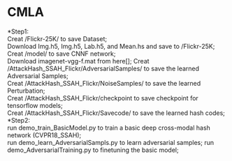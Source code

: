 # CMLA

*Step1:  
  Creat /Flickr-25K/ to save Dataset;  
    Download Img.h5, Img.h5, Lab.h5, and Mean.hs and save to /Flickr-25K;  
  Creat /model/ to save CNNF network;  
    Download imagenet-vgg-f.mat from here[];
  Creat /AttackHash_SSAH_Flickr/AdversarialSamples/ to save the learned Adversarial Samples;  
  Creat /AttackHash_SSAH_Flickr/NoiseSamples/ to save the learned Perturbation;  
  Creat /AttackHash_SSAH_Flickr/checkpoint to save checkpoint for tensorflow models;  
  Creat /AttackHash_SSAH_Flickr/Savecode/ to save the learned hash codes;  
*Step2:  
  run demo_train_BasicModel.py to train a basic deep cross-modal hash network (CVPR18_SSAH);  
  run demo_learn_AdversarialSampls.py to learn adversarial samples;
  run demo_AdversarialTraining.py to finetuning the basic model;  
